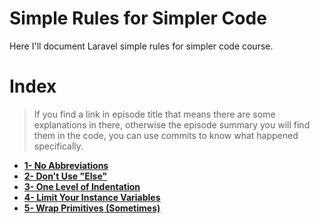 # Simple Rules for Simpler Code
Here I'll document Laravel simple rules for simpler code course.


# Index
> If you find a link in episode title that means there are some explanations in there, otherwise the episode summary you will find them in the code, you can use commits to know what happened specifically.

* **[1- No Abbreviations](docs/1-no-abbreviations.md)** <br>
* **[2- Don't Use "Else"](docs/2-dont-use-else.md)** <br>
* **[3- One Level of Indentation](docs/3-one-level-indentation.md)** <br>
* **[4- Limit Your Instance Variables](docs/4-limit-your-instance-variables.md)** <br>
* **[5- Wrap Primitives (Sometimes)](docs/5-wrap-primitives.md)** <br>
